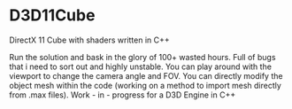 # D3D11Cube
DirectX 11 Cube with shaders written in C++

Run the solution and bask in the glory of 100+ wasted hours.
Full of bugs that i need to sort out and highly unstable.
You can play around with the viewport to change the camera angle and FOV.
You can directly modify the object mesh within the code (working on a method to import mesh directly from .max files).
Work - in - progress for a D3D Engine in C++
